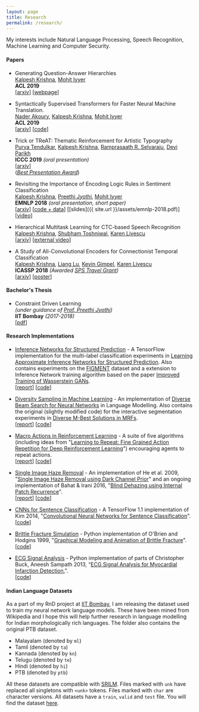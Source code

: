 ```yaml
---
layout: page
title: Research
permalink: /research/
---
```

My interests include Natural Language Processing, Speech Recognition, Machine Learning and Computer Security.

#### **Papers**

* Generating Question-Answer Hierarchies  
[Kalpesh Krishna](http://martiansideofthemoon.github.io/), [Mohit Iyyer](https://people.cs.umass.edu/~miyyer/)  
**ACL 2019**  
\[[arxiv](https://arxiv.org/abs/1906.02622)\] \[[webpage](http://squash.cs.umass.edu/)\]

* Syntactically Supervised Transformers for Faster Neural Machine Translation.  
[Nader Akoury](https://people.cs.umass.edu/~nsa/), [Kalpesh Krishna](http://martiansideofthemoon.github.io/), [Mohit Iyyer](https://people.cs.umass.edu/~miyyer/)  
**ACL 2019**  
\[[arxiv](https://arxiv.org/abs/1906.02780)\] \[[code](https://github.com/dojoteef/synst)\]

* Trick or TReAT: Thematic Reinforcement for Artistic Typography  
[Purva Tendulkar](http://purvaten.github.io/), [Kalpesh Krishna](http://martiansideofthemoon.github.io/), [Ramprasaath R. Selvaraju](https://ramprs.github.io/), [Devi Parikh](https://www.cc.gatech.edu/~parikh/)  
**ICCC 2019** *(oral presentation)*  
\[[arxiv](https://arxiv.org/abs/1903.07820)\]  
(<span style="color:red">*[Best Presentation Award](https://twitter.com/jmacunha/status/1142184529026662400)*</span>)

* Revisiting the Importance of Encoding Logic Rules in Sentiment Classification  
[Kalpesh Krishna](http://martiansideofthemoon.github.io/), [Preethi Jyothi](https://www.cse.iitb.ac.in/~pjyothi/), [Mohit Iyyer](https://people.cs.umass.edu/~miyyer/)  
**EMNLP 2018** *(oral presentation, short paper)*  
\[[arxiv](https://arxiv.org/abs/1808.07733)\] \[[code + data](https://github.com/martiansideofthemoon/logic-rules-sentiment/)\] \[[slides]({{ site.url }}/assets/emnlp-2018.pdf)\] \[[video](https://vimeo.com/306136412)\]  

* Hierarchical Multitask Learning for CTC-based Speech Recognition  
[Kalpesh Krishna](http://martiansideofthemoon.github.io/), [Shubham Toshniwal](http://ttic.uchicago.edu/~shtoshni/), [Karen Livescu](http://ttic.uchicago.edu/~klivescu/)  
\[[arxiv](https://arxiv.org/abs/1807.06234)\] \[[external video](https://www.youtube.com/watch?v=OSpFS8kyibw)\]  

* A Study of All-Convolutional Encoders for Connectionist Temporal Classification  
[Kalpesh Krishna](http://martiansideofthemoon.github.io/), [Liang Lu](http://ttic.uchicago.edu/~llu/), [Kevin Gimpel](http://ttic.uchicago.edu/~kgimpel/), [Karen Livescu](http://ttic.uchicago.edu/~klivescu/)  
**ICASSP 2018** *(Awarded [SPS Travel Grant](https://signalprocessingsociety.org/events/sps-travel-grants))*  
\[[arxiv](https://arxiv.org/abs/1710.10398)\] \[[poster](https://sigport.org/sites/default/files/docs/study-convolutional-encoders.pdf)\]

#### **Bachelor's Thesis**

* Constraint Driven Learning  
*(under guidance of [Prof. Preethi Jyothi](https://www.cse.iitb.ac.in/~pjyothi/))*  
**IIT Bombay** *(2017-2018)*  
\[[pdf](https://people.cs.umass.edu/~kalpesh/btp-report.pdf)\]

#### **Research Implementations**

* [Inference Networks for Structured Prediction](https://github.com/TheShadow29/infnet-spen) - A TensorFlow implementation for the multi-label classification experiments in [Learning Approximate Inference Networks for Structured Prediction](https://arxiv.org/abs/1803.03376). Also contains experiments on the [FIGMENT](http://cistern.cis.lmu.de/figment/) dataset and a extension to Inference Network training algorithm based on the paper [Improved Training of Wasserstein GANs](https://arxiv.org/abs/1704.00028).  
\[[report](https://people.cs.umass.edu/~kalpesh/infnet.pdf)\] \[[code](https://github.com/TheShadow29/infnet-spen)\]

* [Diversity Sampling in Machine Learning](http://github.com/martiansideofthemoon/diversity-sampling) - An implementation of [Diverse Beam Search for Neural Networks](https://arxiv.org/abs/1610.02424) in Language Modelling. Also contains the original (slightly modified code) for the interactive segmentation experiments in [Diverse M-Best Solutions in MRFs](http://ttic.uchicago.edu/~gregory/papers/MBestModes.pdf).  
\[[report](https://people.cs.umass.edu/~kalpesh/diversity.pdf)\] \[[code](http://github.com/martiansideofthemoon/diversity-sampling)\]

* [Macro Actions in Reinforcement Learning](https://github.com/martiansideofthemoon/macro-action-rl) - A suite of five algorithms (including ideas from "[Learning to Repeat: Fine Grained Action Repetition for Deep Reinforcement Learning](https://arxiv.org/abs/1702.06054)") encouraging agents to repeat actions.  
\[[report](https://people.cs.umass.edu/~kalpesh/macro.pdf)\] \[[code](https://github.com/martiansideofthemoon/macro-action-rl)\]

* [Single Image Haze Removal](https://github.com/martiansideofthemoon/blind-dehazing) - An implementation of He et al. 2009, "[Single Image Haze Removal using Dark Channel Prior](https://www.robots.ox.ac.uk/~vgg/rg/papers/hazeremoval.pdf)" and an ongoing implementation of Bahat & Irani 2016, "[Blind Dehazing using Internal Patch Recurrence](http://ieeexplore.ieee.org/document/7492870/)".  
\[[report](https://people.cs.umass.edu/~kalpesh/dehaze.pdf)\] \[[code](https://github.com/martiansideofthemoon/blind-dehazing)\]

* [CNNs for Sentence Classification](https://github.com/martiansideofthemoon/tf-sentence-classification) - A TensorFlow 1.1 implementation of Kim 2014, "[Convolutional Neural Networks for Sentence Classification](https://arxiv.org/abs/1408.5882)".  
\[[code](https://github.com/martiansideofthemoon/tf-sentence-classification)\]

* [Brittle Fracture Simulation](https://github.com/martiansideofthemoon/brittle-fracture-simulation) - Python implementation of O'Brien and Hodgins 1999, "[Graphical Modeling and Animation of Brittle Fracture](http://graphics.berkeley.edu/papers/Obrien-GMA-1999-08/Obrien-GMA-1999-08.pdf)".  
\[[code](https://github.com/martiansideofthemoon/brittle-fracture-simulation)\]

* [ECG Signal Analysis](https://github.com/martiansideofthemoon/ecg-analysis) - Python implementation of parts of Christopher Buck, Aneesh Sampath 2013, “[ECG Signal Analysis for Myocardial Infarction Detection.](https://cnx.org/contents/VZtarYnV@2.1:WO1d4SJW@1/Introduction)”.  
\[[code](https://github.com/martiansideofthemoon/ecg-analysis)\]

#### **Indian Language Datasets**

As a part of my RnD project at [IIT Bombay](http://www.iitb.ac.in/), I am releasing the dataset used to train my neural network language models. These have been mined from Wikipedia and I hope this will help further research in language modelling for Indian morphologically rich languages. The folder also contains the original PTB dataset.

* Malayalam (denoted by `ml`)
* Tamil (denoted by `ta`)
* Kannada (denoted by `kn`)
* Telugu (denoted by `te`)
* Hindi (denoted by `hi`)
* PTB (denoted by `ptb`)

All these datasets are compatible with [SRILM](http://www.speech.sri.com/projects/srilm/). Files marked with `unk` have replaced all singletons with `<unk>` tokens. Files marked with `char` are character versions. All datasets have a `train`, `valid` and `test` file. You will find the dataset [here](https://drive.google.com/file/d/0B5Y_SiDYwIObaE52dmZ0YVFXckU/view?usp=sharing).
